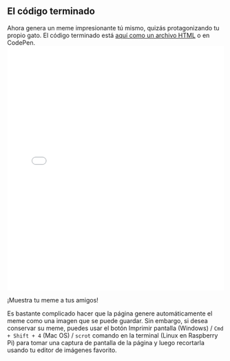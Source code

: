 ## El código terminado

Ahora genera un meme impresionante tú mismo, quizás protagonizando tu propio gato. El código terminado está [aquí como un archivo HTML](resources/index.html) o en CodePen. <iframe height='567' scrolling='no' title='Generador de memes de gato' src='//codepen.io/rpflaura/embed/NbbveK/?height=567&theme-id=0&default-tab=js,result&embed-version=2' frameborder='no' allowtransparency='true' allowfullscreen='true' style='width: 100%;' mark="crwd-mark">See the Pen <a href='https://codepen.io/rpflaura/pen/NbbveK/'>Cat Meme Generator</a> by Laura Sach (<a href='https://codepen.io/rpflaura'>@rpflaura</a>) on <a href='https://codepen.io'>CodePen</a>.
</iframe>

¡Muestra tu meme a tus amigos!

Es bastante complicado hacer que la página genere automáticamente el meme como una imagen que se puede guardar. Sin embargo, si desea conservar su meme, puedes usar el botón Imprimir pantalla (Windows) / `Cmd + Shift + 4` (Mac OS) / `scrot` comando en la terminal (Linux en Raspberry Pi) para tomar una captura de pantalla de la página y luego recortarla usando tu editor de imágenes favorito.
